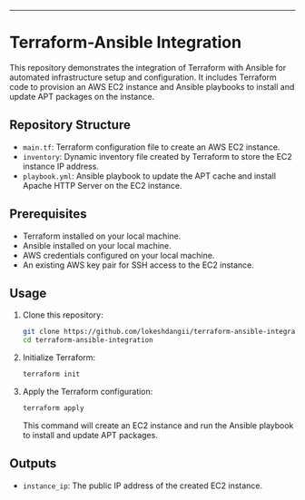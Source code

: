 ---

# Terraform-Ansible Integration

This repository demonstrates the integration of Terraform with Ansible for automated infrastructure setup and configuration. It includes Terraform code to provision an AWS EC2 instance and Ansible playbooks to install and update APT packages on the instance.

## Repository Structure

- `main.tf`: Terraform configuration file to create an AWS EC2 instance.
- `inventory`: Dynamic inventory file created by Terraform to store the EC2 instance IP address.
- `playbook.yml`: Ansible playbook to update the APT cache and install Apache HTTP Server on the EC2 instance.

## Prerequisites

- Terraform installed on your local machine.
- Ansible installed on your local machine.
- AWS credentials configured on your local machine.
- An existing AWS key pair for SSH access to the EC2 instance.

## Usage

1. Clone this repository:

   ```bash
   git clone https://github.com/lokeshdangii/terraform-ansible-integration.git
   cd terraform-ansible-integration
   ```

2. Initialize Terraform:

   ```bash
   terraform init
   ```

3. Apply the Terraform configuration:

   ```bash
   terraform apply
   ```

   This command will create an EC2 instance and run the Ansible playbook to install and update APT packages.

## Outputs

- `instance_ip`: The public IP address of the created EC2 instance.
